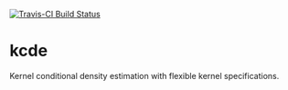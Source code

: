 [![Travis-CI Build Status](https://travis-ci.org/reichlab/kcde.svg?branch=master)](https://travis-ci.org/reichlab/kcde)

# kcde

Kernel conditional density estimation with flexible kernel specifications.